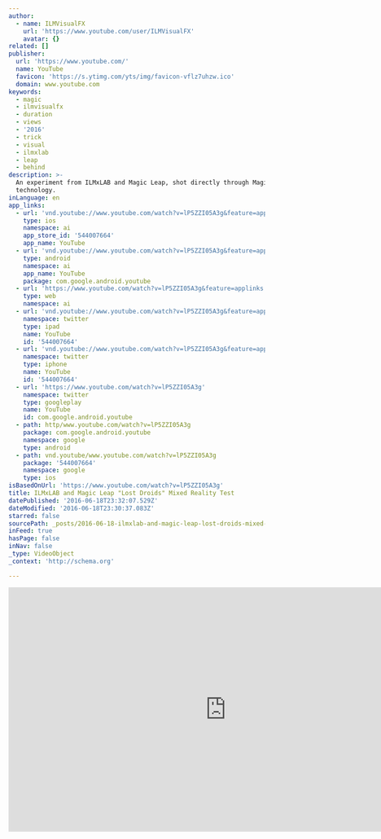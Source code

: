 ```yaml
---
author:
  - name: ILMVisualFX
    url: 'https://www.youtube.com/user/ILMVisualFX'
    avatar: {}
related: []
publisher:
  url: 'https://www.youtube.com/'
  name: YouTube
  favicon: 'https://s.ytimg.com/yts/img/favicon-vflz7uhzw.ico'
  domain: www.youtube.com
keywords:
  - magic
  - ilmvisualfx
  - duration
  - views
  - '2016'
  - trick
  - visual
  - ilmxlab
  - leap
  - behind
description: >-
  An experiment from ILMxLAB and Magic Leap, shot directly through Magic Leap
  technology.
inLanguage: en
app_links:
  - url: 'vnd.youtube://www.youtube.com/watch?v=lP5ZZI05A3g&feature=applinks'
    type: ios
    namespace: ai
    app_store_id: '544007664'
    app_name: YouTube
  - url: 'vnd.youtube://www.youtube.com/watch?v=lP5ZZI05A3g&feature=applinks'
    type: android
    namespace: ai
    app_name: YouTube
    package: com.google.android.youtube
  - url: 'https://www.youtube.com/watch?v=lP5ZZI05A3g&feature=applinks'
    type: web
    namespace: ai
  - url: 'vnd.youtube://www.youtube.com/watch?v=lP5ZZI05A3g&feature=applinks'
    namespace: twitter
    type: ipad
    name: YouTube
    id: '544007664'
  - url: 'vnd.youtube://www.youtube.com/watch?v=lP5ZZI05A3g&feature=applinks'
    namespace: twitter
    type: iphone
    name: YouTube
    id: '544007664'
  - url: 'https://www.youtube.com/watch?v=lP5ZZI05A3g'
    namespace: twitter
    type: googleplay
    name: YouTube
    id: com.google.android.youtube
  - path: http/www.youtube.com/watch?v=lP5ZZI05A3g
    package: com.google.android.youtube
    namespace: google
    type: android
  - path: vnd.youtube/www.youtube.com/watch?v=lP5ZZI05A3g
    package: '544007664'
    namespace: google
    type: ios
isBasedOnUrl: 'https://www.youtube.com/watch?v=lP5ZZI05A3g'
title: ILMxLAB and Magic Leap "Lost Droids" Mixed Reality Test
datePublished: '2016-06-18T23:32:07.529Z'
dateModified: '2016-06-18T23:30:37.083Z'
starred: false
sourcePath: _posts/2016-06-18-ilmxlab-and-magic-leap-lost-droids-mixed-reality-test.md
inFeed: true
hasPage: false
inNav: false
_type: VideoObject
_context: 'http://schema.org'

---
```

<iframe src="https://cdn.embedly.com/widgets/media.html?src=https%3A%2F%2Fwww.youtube.com%2Fembed%2FlP5ZZI05A3g%3Ffeature%3Doembed&amp;url=http%3A%2F%2Fwww.youtube.com%2Fwatch%3Fv%3DlP5ZZI05A3g&amp;image=https%3A%2F%2Fi.ytimg.com%2Fvi%2FlP5ZZI05A3g%2Fhqdefault.jpg&amp;key=b7d04c9b404c499eba89ee7072e1c4f7&amp;type=text%2Fhtml&amp;schema=youtube" width="854" height="480" scrolling="no" frameborder="0" allowfullscreen="" style=""></iframe>